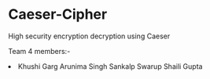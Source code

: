 # Caeser-Cipher
High security encryption decryption using Caeser


Team 4 members:-
<li>
<item>Khushi Garg</item>
<item>Arunima Singh</item>
<item>Sankalp Swarup</item>
<item>Shaili Gupta</item>
</li>
